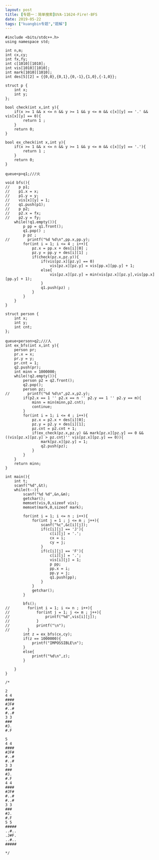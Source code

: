 ```yaml
---
layout: post
title: [专题一：简单搜索]UVA-11624-Fire!-BFS
date: 2019-05-22
tags: ["kuangbin专题","题解"]
---
```


<!-- wp:code -->

    #include <bits/stdc++.h>
    using namespace std;

    int n,m;
    int cx,cy;
    int fx,fy;
    int c[1010][1010];
    int vis[1010][1010];
    int mark[1010][1010];
    int des[5][2] = {{0,0},{0,1},{0,-1},{1,0},{-1,0}};

    struct p {
        int x;
        int y;
    };

    bool check(int x,int y){
        if(x >= 1 && x <= n && y >= 1 && y <= m && c[x][y] == '.' && vis[x][y] == 0){
            return 1 ;
        }
        return 0;
    }

    bool ex_check(int x,int y){
        if(x >= 1 && x <= n && y >= 1 && y <= m && c[x][y] == '.'){
            return 1 ;
        }
        return 0;
    }

    queue<p>q1;///火

    void bfs(){
    //    p p1;
    //    p1.x = x;
    //    p1.y = y;
    //    vis[x][y] = 1;
    //    q1.push(p1);
    //    p p2;
    //    p2.x = fx;
    //    p2.y = fy;
        while(!q1.empty()){
            p pp = q1.front();
            q1.pop() ;
            p pz ;
    //        printf("%d %d\n",pp.x,pp.y);
            for(int i = 1; i <= 4 ; i++){
                pz.x = pp.x + des[i][0] ;
                pz.y = pp.y + des[i][1] ;
                if(check(pz.x,pz.y)){
                    if(vis[pz.x][pz.y] == 0)
                        vis[pz.x][pz.y] = vis[pp.x][pp.y] + 1;
                    else{
                        vis[pz.x][pz.y] = min(vis[pz.x][pz.y],vis[pp.x][pp.y] + 1);
                    }
                    q1.push(pz) ;
                }
            }
        }
    }

    struct person {
        int x;
        int y;
        int cnt;
    };

    queue<person>q2;///人
    int ex_bfs(int x,int y){
        person pr;
        pr.x = x;
        pr.y = y;
        pr.cnt = 1;
        q2.push(pr);
        int minn = 1000000;
        while(!q2.empty()){
            person p2 = q2.front();
            q2.pop();
            person pz;
    //        printf("%d %d\n",p2.x,p2.y);
            if(p2.x == 1 '' p2.x == n '' p2.y == 1 '' p2.y == m){
                minn = min(minn,p2.cnt);
                continue;
            }
            for(int i = 1; i <= 4 ; i++){
                pz.x = p2.x + des[i][0];
                pz.y = p2.y + des[i][1];
                pz.cnt = p2.cnt + 1;
                if(ex_check(pz.x,pz.y) && mark[pz.x][pz.y] == 0 && ((vis[pz.x][pz.y] > pz.cnt)'' vis[pz.x][pz.y] == 0)){
                    mark[pz.x][pz.y] = 1;
                    q2.push(pz);
                }
            }
        }
        return minn;
    }

    int main(){
        int t;
        scanf("%d",&t);
        while(t--){
            scanf("%d %d",&n,&m);
            getchar();
            memset(vis,0,sizeof vis);
            memset(mark,0,sizeof mark);

            for(int i = 1; i <= n ; i++){
                for(int j = 1 ; j <= m ; j++){
                    scanf("%c",&c[i][j]);
                    if(c[i][j] == 'J'){
                        c[i][j] = '.';
                        cx = i;
                        cy = j;
                    }
                    if(c[i][j] == 'F'){
                        c[i][j] = '.';
                        vis[i][j] = 1;
                        p pp;
                        pp.x = i;
                        pp.y = j;
                        q1.push(pp);
                    }
                }
                getchar();
            }

            bfs();
    //        for(int i = 1; i <= n ; i++){
    //            for(int j = 1; j <= m ; j++){
    //                printf("%d",vis[i][j]);
    //            }
    //            printf("\n");
    //        }
            int z = ex_bfs(cx,cy);
            if(z == 1000000){
                printf("IMPOSSIBLE\n");
            }
            else{
                printf("%d\n",z);
            }

        }
    }

    /*

    2
    4 4
    ####
    #JF#
    #..#
    #..#
    3 3
    ###
    #J.
    #.F

    5
    4 4
    ####
    #JF#
    #..#
    #..#
    3 3
    ###
    #J.
    #.F
    4 4
    ####
    #JF#
    #..#
    #..#
    3 3
    ###
    #J.
    #.F
    5 5
    #####
    ..#..
    .J#F.
    ..#..
    #####

    */

<!-- /wp:code -->